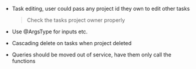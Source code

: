 - Task editing, user could pass any project id they own to edit other tasks

  > Check the tasks project owner properly

- Use @ArgsType for inputs etc.
- Cascading delete on tasks when project deleted
- Queries should be moved out of service, have them only call the functions
